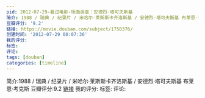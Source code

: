 ```yaml
---
pid: 2012-07-29-看过电影-场面调度：安德烈·塔可夫斯基
简介: 1988 / 瑞典 / 纪录片 / 米哈尔·莱斯斯卡齐洛斯基 / 安德烈·塔可夫斯基 布莱恩·考克斯
豆瓣评分: '9.2'
链接: https://movie.douban.com/subject/1758376/
创建时间: '2012-07-29 00:07:36'
我的评分:
标签:
评论:
tags: [douban]
categories: [timeline]
---
```

简介:1988 / 瑞典 / 纪录片 / 米哈尔·莱斯斯卡齐洛斯基 / 安德烈·塔可夫斯基 布莱恩·考克斯
豆瓣评分:9.2
[链接](https://movie.douban.com/subject/1758376/)
我的评分:
标签:
评论:
